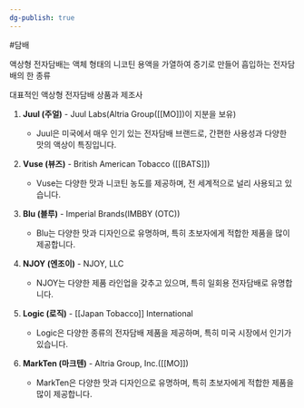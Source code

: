 ```yaml
---
dg-publish: true
---
```

#담배 

액상형 전자담배는 액체 형태의 니코틴 용액을 가열하여 증기로 만들어 흡입하는 전자담배의 한 종류

대표적인 액상형 전자담배 상품과 제조사

1. **Juul (주얼)** - Juul Labs(Altria Group([[MO]])이 지분을 보유)
    
    - Juul은 미국에서 매우 인기 있는 전자담배 브랜드로, 간편한 사용성과 다양한 맛의 액상이 특징입니다.

1. **Vuse (뷰즈)** - British American Tobacco ([[BATS]])
    
    - Vuse는 다양한 맛과 니코틴 농도를 제공하며, 전 세계적으로 널리 사용되고 있습니다.

1. **Blu (블루)** - Imperial Brands(IMBBY (OTC))
    
    - Blu는 다양한 맛과 디자인으로 유명하며, 특히 초보자에게 적합한 제품을 많이 제공합니다.

2. **NJOY (엔조이)** - NJOY, LLC
    
    - NJOY는 다양한 제품 라인업을 갖추고 있으며, 특히 일회용 전자담배로 유명합니다.

1. **Logic (로직)** - [[Japan Tobacco]] International
    
    - Logic은 다양한 종류의 전자담배 제품을 제공하며, 특히 미국 시장에서 인기가 있습니다.

1. **MarkTen (마크텐)** - Altria Group, Inc.([[MO]])
    
    - MarkTen은 다양한 맛과 디자인으로 유명하며, 특히 초보자에게 적합한 제품을 많이 제공합니다.